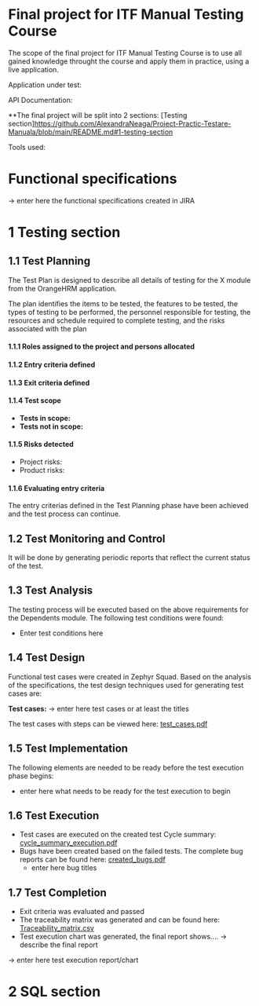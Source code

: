 # Final project for ITF Manual Testing Course

The scope of the final project for ITF Manual Testing Course is to use all gained knowledge throught the course and apply them in practice, using a live application. 

Application under test: 

API Documentation: 

**The final project will be split into 2 sections: [Testing section]https://github.com/AlexandraNeaga/Proiect-Practic-Testare-Manuala/blob/main/README.md#1-testing-section

Tools used:

# Functional specifications

-> enter here the functional specifications created in JIRA


# 1 Testing section

## 1.1 Test Planning

The Test Plan is designed to describe all details of testing for the X module from the OrangeHRM application. 

The plan identifies the items to be tested, the features to be tested, the types of testing to be performed, the personnel responsible for testing, the resources and schedule required to complete testing, and the risks associated with the plan

#### 1.1.1 Roles assigned to the project and persons allocated


#### 1.1.2 Entry criteria defined


#### 1.1.3 Exit criteria defined

#### 1.1.4 Test scope

* __Tests in scope:__ 
* __Tests not in scope:__ 

#### 1.1.5 Risks detected

* Project risks: 
* Product risks: 

#### 1.1.6 Evaluating entry criteria

The entry criterias defined in the Test Planning phase have been achieved and the test process can continue. 

## 1.2 Test Monitoring and Control

It will be done by generating periodic reports that reflect the current status of the test.

## 1.3 Test Analysis

The testing process will be executed based on the above requirements for the Dependents module. The following test conditions were found:
 * Enter test conditions here

## 1.4 Test Design

Functional test cases were created in Zephyr Squad. Based on the analysis of the specifications, the test design techniques used for generating test cases 
are:

**Test cases:**
-> enter here test cases or at least the titles


The test cases with steps can be viewed here: [test_cases.pdf]()

## 1.5 Test Implementation

The following elements are needed to be ready before the test execution phase begins:

* enter here what needs to be ready for the test execution to begin

## 1.6 Test Execution

* Test cases are executed on the created test Cycle summary: [cycle_summary_execution.pdf]()
* Bugs have been created based on the failed tests. The complete bug reports can be found here: [created_bugs.pdf]()
    *  enter here bug titles


## 1.7 Test Completion

* Exit criteria was evaluated and passed
* The traceability matrix was generated and can be found here: [Traceability_matrix.csv]()
* Test execution chart was generated, the final report shows.... -> describe the final report

-> enter here test execution report/chart

# 2 SQL section
